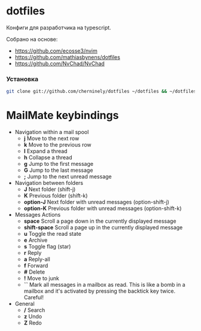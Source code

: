 dotfiles
========

Конфиги для разработчика на typescript.

Собрано на основе:
* https://github.com/ecosse3/nvim
* https://github.com/mathiasbynens/dotfiles
* https://github.com/NvChad/NvChad

### Установка

```bash
git clone git://github.com/cherninely/dotfiles ~/dotfiles && ~/dotfiles/bootstrap.sh
``````

# MailMate keybindings

* Navigation within a mail spool
  * **j** Move to the next row
  * **k** Move to the previous row
  * **l** Expand a thread
  * **h** Collapse a thread
  * **g** Jump to the first message
  * **G** Jump to the last message
  * **;** Jump to the next unread message
* Navigation between folders
  * **J** Next folder (shift-j)
  * **K** Previous folder (shift-k)
  * **option-J** Next folder with unread messages (option-shift-j)
  * **option-K** Previous folder with unread messages (option-shift-k)
* Messages Actions
  * **space** Scroll a page down in the currently displayed message
  * **shift-space** Scroll a page up in the currently displayed message
  * **u** Toggle the read state
  * **e** Archive
  * **s** Toggle flag (star)
  * **r** Reply
  * **a** Reply-all
  * **f** Forward
  * **#** Delete
  * **!** Move to junk
  * **\`\`** Mark all messages in a mailbox as read. This is like a bomb in a mailbox and it's activated by pressing the backtick key twice.  Careful! 
* General
  * **/** Search
  * **z** Undo
  * **Z** Redo
